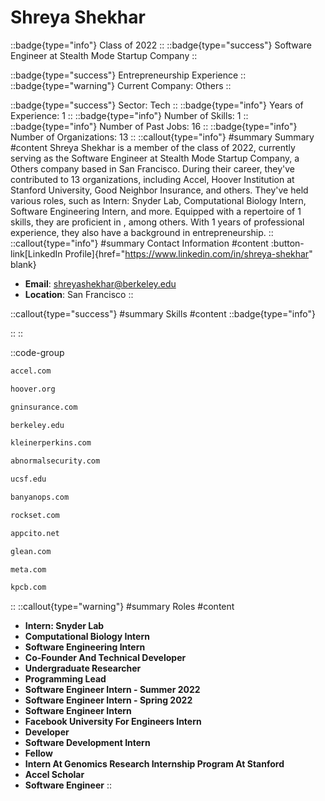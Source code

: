# Shreya Shekhar
::badge{type="info"}
Class of 2022
::
::badge{type="success"}
Software Engineer at Stealth Mode Startup Company
::

::badge{type="success"}
Entrepreneurship Experience
::
::badge{type="warning"}
Current Company: Others
::

::badge{type="success"}
Sector: Tech
::
::badge{type="info"}
Years of Experience: 1
::
::badge{type="info"}
Number of Skills: 1
::
::badge{type="info"}
Number of Past Jobs: 16
::
::badge{type="info"}
Number of Organizations: 13
::
::callout{type="info"}
#summary
Summary
#content
Shreya Shekhar is a member of the class of 2022, currently serving as the Software Engineer at Stealth Mode Startup Company, a Others company based in San Francisco. During their career, they've contributed to 13 organizations, including Accel, Hoover Institution at Stanford University, Good Neighbor Insurance, and others. They've held various roles, such as Intern: Snyder Lab, Computational Biology Intern, Software Engineering Intern, and more. Equipped with a repertoire of 1 skills, they are proficient in , among others.  With 1 years of professional experience, they also have a background in entrepreneurship.
::
::callout{type="info"}
#summary
Contact Information
#content
:button-link[LinkedIn Profile]{href="https://www.linkedin.com/in/shreya-shekhar" blank}
- **Email**: shreyashekhar@berkeley.edu
- **Location**: San Francisco
::

::callout{type="success"}
#summary
Skills
#content
::badge{type="info"}

::
::

::code-group
```bash [Accel]
accel.com
```
```bash [Hoover Institution at Stanford University]
hoover.org
```
```bash [Good Neighbor Insurance]
gninsurance.com
```
```bash [UC Berkeley]
berkeley.edu
```
```bash [KPCB]
kleinerperkins.com
```
```bash [Abnormal Security]
abnormalsecurity.com
```
```bash [UCSF Benioff Children's Hospital]
ucsf.edu
```
```bash [Banyan]
banyanops.com
```
```bash [Rockset]
rockset.com
```
```bash [Stealth Mode Startup Company]
appcito.net
```
```bash [Glean]
glean.com
```
```bash [Meta]
meta.com
```
```bash [Kleiner Perkins Caufield & Byers]
kpcb.com
```
::
::callout{type="warning"}
#summary
Roles
#content
- **Intern: Snyder Lab**
- **Computational Biology Intern**
- **Software Engineering Intern**
- **Co-Founder And Technical Developer**
- **Undergraduate Researcher**
- **Programming Lead**
- **Software Engineer Intern - Summer 2022**
- **Software Engineer Intern - Spring 2022**
- **Software Engineer Intern**
- **Facebook University For Engineers Intern**
- **Developer**
- **Software Development Intern**
- **Fellow**
- **Intern At Genomics Research Internship Program At Stanford**
- **Accel Scholar**
- **Software Engineer**
::

